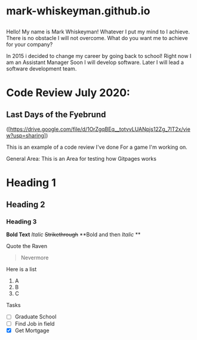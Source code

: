 # mark-whiskeyman.github.io

##
Hello! My name is Mark Whiskeyman!
Whatever I put my mind to I achieve. 
There is no obstacle I will not overcome.
What do you want me to achieve for your company? 

In 2015 i decided to change my career by going back to school!
Right now I am an Assistant Manager 
Soon I will develop software. 
Later I will lead a software development team. 

# Code Review July 2020: 
## Last Days of the Fyebrund
([https://drive.google.com/file/d/1OrZgqBEq__totvvLUANpjs12Zg_7lT2x/view?usp=sharing])

This is an example of a code review I've done For a game I'm working on.



General Area:
This is an Area for testing how Gitpages works 

# Heading 1
## Heading 2
### Heading 3

**Bold Text**
_Italic_
~~Strikethrough~~
**Bold and then _Italic_ ** 

Quote the Raven
> Nevermore

Here is a list 
1) A
2) B
3) C

Tasks
-[ ] Graduate School
-[ ] Find Job in field 
-[x] Get Mortgage

